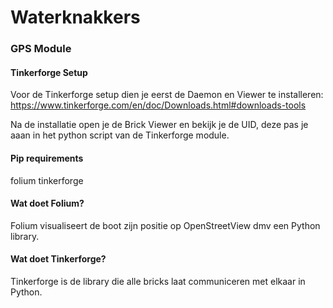 # Waterknakkers

### GPS Module
#### Tinkerforge Setup
Voor de Tinkerforge setup dien je eerst de Daemon en Viewer te installeren:
https://www.tinkerforge.com/en/doc/Downloads.html#downloads-tools

Na de installatie open je de Brick Viewer en bekijk je de UID, deze pas je aaan in het python script van de Tinkerforge module.

#### Pip requirements
folium
tinkerforge

#### Wat doet Folium?
Folium visualiseert de boot zijn positie op OpenStreetView dmv een Python library.

#### Wat doet Tinkerforge?
Tinkerforge is de library die alle bricks laat communiceren met elkaar in Python.


